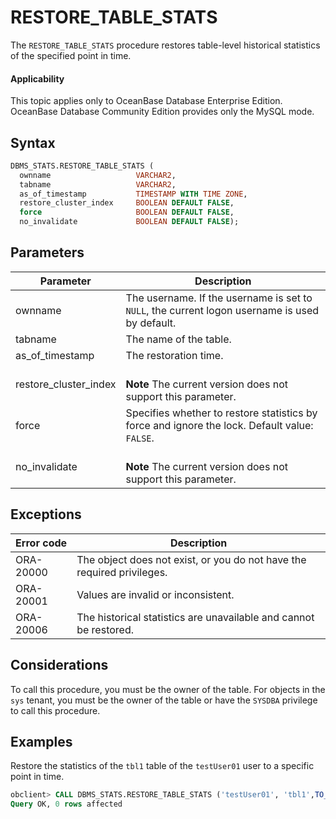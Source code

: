# RESTORE_TABLE_STATS

The `RESTORE_TABLE_STATS` procedure restores table-level historical statistics of the specified point in time.

<main id="notice" >
    <h4>Applicability</h4>
    <p>This topic applies only to OceanBase Database Enterprise Edition. OceanBase Database Community Edition provides only the MySQL mode. </p>
  </main>

## Syntax

```sql
DBMS_STATS.RESTORE_TABLE_STATS (
  ownname                   VARCHAR2,
  tabname                   VARCHAR2,
  as_of_timestamp           TIMESTAMP WITH TIME ZONE,
  restore_cluster_index     BOOLEAN DEFAULT FALSE,
  force                     BOOLEAN DEFAULT FALSE,
  no_invalidate             BOOLEAN DEFAULT FALSE);
```

## Parameters

| Parameter | Description |
|-----------------------|-------------------------|
| ownname | The username. If the username is set to `NULL`, the current logon username is used by default.  |
| tabname | The name of the table.  |
| as_of_timestamp | The restoration time.  |
| restore_cluster_index | <br>**Note** The current version does not support this parameter.   </br> |
| force | Specifies whether to restore statistics by force and ignore the lock. Default value: `FALSE`.  |
| no_invalidate | <br>**Note** The current version does not support this parameter.   </br> |


## Exceptions

| Error code | Description |
|-----------|---------------------|
| ORA-20000 | The object does not exist, or you do not have the required privileges.  |
| ORA-20001 | Values are invalid or inconsistent.  |
| ORA-20006 | The historical statistics are unavailable and cannot be restored.  |



## Considerations

To call this procedure, you must be the owner of the table. For objects in the `sys` tenant, you must be the owner of the table or have the `SYSDBA` privilege to call this procedure.

## Examples

Restore the statistics of the `tbl1` table of the `testUser01` user to a specific point in time.

```sql
obclient> CALL DBMS_STATS.RESTORE_TABLE_STATS ('testUser01', 'tbl1',TO_TIMESTAMP('2022-12-06 22:00:01.007146', 'YYYY-MM-DD HH24:MI:SS.FF'));
Query OK, 0 rows affected
```
